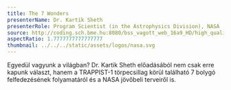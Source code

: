 ```yaml
---
title: The 7 Wonders
presenterName: Dr. Kartik Sheth
presenterRole: Program Scientist (in the Astrophysics Division), NASA
source: http://coding.sch.bme.hu:8080/bss_vagott_web_16a9_HD/high_quality/simonyikonf2017_IB028_blokk3_kartik_hq_HD.mp4
aspectRatio: 1.7777777777777777
thumbnail: ../../../static/assets/logos/nasa.svg
---
```


Egyedül vagyunk a világban? Dr. Kartik Sheth előadásából nem csak erre kapunk választ, hanem a TRAPPIST-1 törpecsillag körül található 7 bolygó felfedezésének folyamatáról és a NASA jövőbeli terveiről is.

